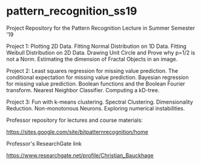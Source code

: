 # pattern_recognition_ss19
Project Repository for the Pattern Recognition Lecture in Summer Semester '19

Project 1:
Plotting 2D Data.
Fitting Normal Distribution on 1D Data.
Fitting Weibull Distribution on 2D Data.
Drawing Unit Circle and Prove why p=1/2 is not a Norm.
Estimating the dimension of Fractal Objects in an image.

Project 2:
Least squares regression for missing value prediction.
The conditional expectation for missing value prediction.
Bayesian regression for missing value prediction.
Boolean functions and the Boolean Fourier transform.
Nearest Neighbor Classifier.
Computing a kD-tree.

Project 3:
Fun with k-means clustering.
Spectral Clustering.
Dimensionality Reduction.
Non-monotonous Neurons.
Exploring numerical instabilities.


Professor repository for lectures and course materials:

https://sites.google.com/site/bitpatternrecognition/home

Professor's ResearchGate link

https://www.researchgate.net/profile/Christian_Bauckhage
